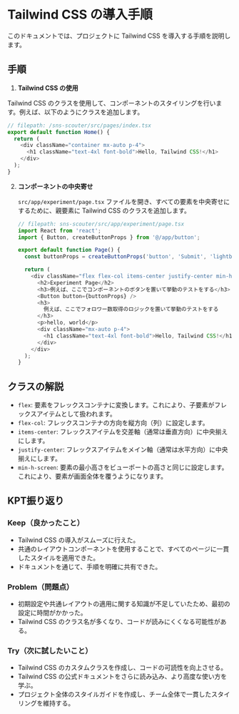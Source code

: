 # Tailwind CSS の導入手順

このドキュメントでは、プロジェクトに Tailwind CSS を導入する手順を説明します。

## 手順

1.  **Tailwind CSS の使用**

Tailwind CSS のクラスを使用して、コンポーネントのスタイリングを行います。例えば、以下のようにクラスを追加します。

```typescript
// filepath: /sns-scouter/src/pages/index.tsx
export default function Home() {
  return (
    <div className="container mx-auto p-4">
      <h1 className="text-4xl font-bold">Hello, Tailwind CSS!</h1>
    </div>
  );
}
```

2. **コンポーネントの中央寄せ**

   `src/app/experiment/page.tsx` ファイルを開き、すべての要素を中央寄せにするために、親要素に Tailwind CSS のクラスを追加します。

   ```typescript
   // filepath: sns-scouter/src/app/experiment/page.tsx
   import React from 'react';
   import { Button, createButtonProps } from '@/app/button';

   export default function Page() {
     const buttonProps = createButtonProps('button', 'Submit', 'lightblue');

     return (
       <div className="flex flex-col items-center justify-center min-h-screen">
         <h2>Experiment Page</h2>
         <h3>例えば、ここでコンポーネントのボタンを置いて挙動のテストをする</h3>
         <Button button={buttonProps} />
         <h3>
           例えば、ここでフォロワー数取得のロジックを置いて挙動のテストをする
         </h3>
         <p>hello, world</p>
         <div className="mx-auto p-4">
           <h1 className="text-4xl font-bold">Hello, Tailwind CSS!</h1>
         </div>
       </div>
     );
   }
   ```

## クラスの解説

- `flex`: 要素をフレックスコンテナに変換します。これにより、子要素がフレックスアイテムとして扱われます。
- `flex-col`: フレックスコンテナの方向を縦方向（列）に設定します。
- `items-center`: フレックスアイテムを交差軸（通常は垂直方向）に中央揃えにします。
- `justify-center`: フレックスアイテムをメイン軸（通常は水平方向）に中央揃えにします。
- `min-h-screen`: 要素の最小高さをビューポートの高さと同じに設定します。これにより、要素が画面全体を覆うようになります。

## KPT振り返り

### Keep（良かったこと）

- Tailwind CSS の導入がスムーズに行えた。
- 共通のレイアウトコンポーネントを使用することで、すべてのページに一貫したスタイルを適用できた。
- ドキュメントを通じて、手順を明確に共有できた。

### Problem（問題点）

- 初期設定や共通レイアウトの適用に関する知識が不足していたため、最初の設定に時間がかかった。
- Tailwind CSS のクラス名が多くなり、コードが読みにくくなる可能性がある。

### Try（次に試したいこと）

- Tailwind CSS のカスタムクラスを作成し、コードの可読性を向上させる。
- Tailwind CSS の公式ドキュメントをさらに読み込み、より高度な使い方を学ぶ。
- プロジェクト全体のスタイルガイドを作成し、チーム全体で一貫したスタイリングを維持する。
